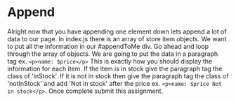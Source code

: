 # Append
Alright now that you have appending one element down lets append a lot of data to our page. In index.js there is an array of store item objects. We want to put all the information in our #appendToMe div. Go ahead and loop through the array of objects. We are going to put the data in a paragraph tag ex. `<p>name: $price</p>` This is exactly how you should display the information for each item. If the item is in stock give the paragraph tag the class of 'inStock'. If it is not in stock then give the paragraph tag the class of 'notInStock' and add 'Not in stock' after the price ex. `<p>name: $price Not in stock</p>`. Once complete submit this assignment.